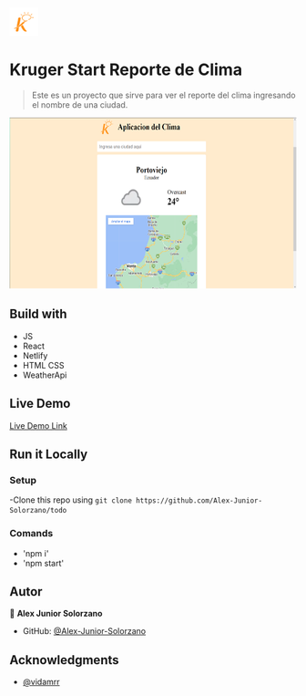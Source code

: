 <img src='./src/images/k2.png' height='50px'>

# Kruger Start Reporte de Clima


 > Este es un proyecto que sirve para ver el reporte del clima ingresando el nombre de una ciudad.

<img src='./src/images/imagen_2022-12-01_143154527.png' height='300px'>

## Build with 

 - JS
 - React
 - Netlify
 - HTML CSS
 - WeatherApi

## Live Demo


 [Live Demo Link](https://enchanting-speculoos-f496fc.netlify.app)

## Run it Locally


 ### Setup
 
  -Clone this repo using `git clone https://github.com/Alex-Junior-Solorzano/todo`


 ### Comands
  - 'npm i'
  - 'npm start'

## Autor

 👤 **Alex Junior Solorzano**

 - GitHub: [@Alex-Junior-Solorzano](https://github.com/Alex-Junior-Solorzano)


## Acknowledgments

 - [@vidamrr](https://www.youtube.com/@vidamrr)
